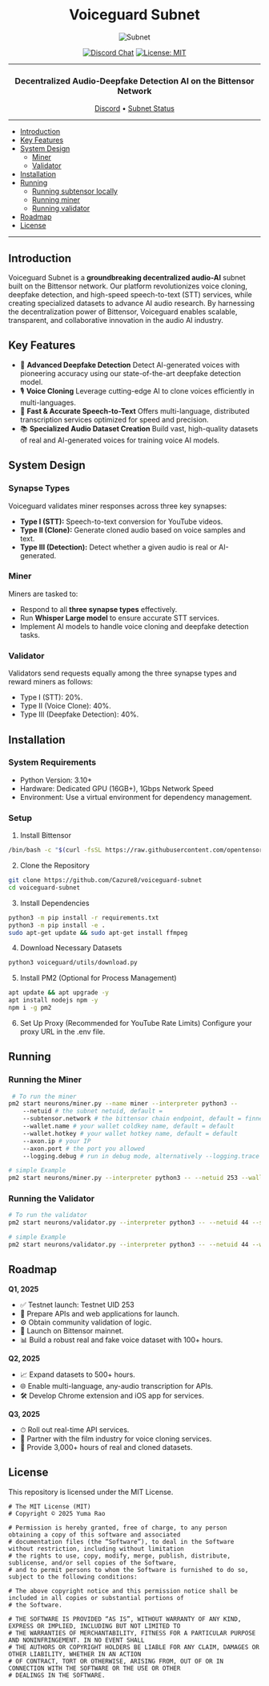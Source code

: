 <div align="center">

# **Voiceguard Subnet** <!-- omit in toc -->
![Subnet]()



[![Discord Chat](https://img.shields.io/discord/308323056592486420.svg)](https://discord.com/channels/799672011265015819/1161765231953989712)
[![License: MIT](https://img.shields.io/badge/License-MIT-yellow.svg)](https://opensource.org/licenses/MIT) 

---

### Decentralized Audio-Deepfake Detection AI on the Bittensor Network<!-- omit in toc -->

[Discord](https://discord.com/channels/799672011265015819/1161765231953989712)  •  [Subnet Status](https://x.taostats.io/subnet/44)
</div>


---
- [Introduction](#introduction)
- [Key Features](#key-features)
- [System Design](#system-design)
  - [Miner](#miner)
  - [Validator](#validator)
- [Installation](#installation)
- [Running](#running)
  - [Running subtensor locally](#before-you-proceed)
  - [Running miner](#running-miner)
  - [Running validator](#running-validator)
- [Roadmap](#roadmap)
- [License](#license)

---
## Introduction

Voiceguard Subnet is a **groundbreaking decentralized audio-AI** subnet built on the Bittensor network. Our platform revolutionizes voice cloning, deepfake detection, and high-speed speech-to-text (STT) services, while creating specialized datasets to advance AI audio research. By harnessing the decentralization power of Bittensor, Voiceguard enables scalable, transparent, and collaborative innovation in the audio AI industry.

## Key Features

-	🎯 **Advanced Deepfake Detection** Detect AI-generated voices with pioneering accuracy using our state-of-the-art deepfake detection model.
- 🎙️ **Voice Cloning** Leverage cutting-edge AI to clone voices efficiently in multi-languages. 
- 📝 **Fast & Accurate Speech-to-Text** Offers multi-language, distributed transcription services optimized for speed and precision.
- 📚 **Specialized Audio Dataset Creation** Build vast, high-quality datasets of real and AI-generated voices for training voice AI models.

## System Design

### Synapse Types

 Voiceguard validates miner responses across three key synapses:
- **Type I (STT):** Speech-to-text conversion for YouTube videos.
- **Type II (Clone):** Generate cloned audio based on voice samples and text.
- **Type III (Detection):** Detect whether a given audio is real or AI-generated.

### Miner

 Miners are tasked to:
-	Respond to all **three synapse types** effectively.
-	Run **Whisper Large model** to ensure accurate STT services.
-	Implement AI models to handle voice cloning and deepfake detection tasks.

### Validator

Validators send requests equally among the three synapse types and reward miners as follows:

-	Type I (STT): 20%.
-	Type II (Voice Clone): 40%.
-	Type III (Deepfake Detection): 40%.


## Installation

### System Requirements

-	Python Version: 3.10+
-	Hardware: Dedicated GPU (16GB+), 1Gbps Network Speed
-	Environment: Use a virtual environment for dependency management.

### Setup

1.	Install Bittensor
```bash
/bin/bash -c "$(curl -fsSL https://raw.githubusercontent.com/opentensor/bittensor/master/scripts/install.sh)"
```
2.	Clone the Repository
```bash
git clone https://github.com/Cazure8/voiceguard-subnet
cd voiceguard-subnet
```
3.	Install Dependencies
```bash
python3 -m pip install -r requirements.txt
python3 -m pip install -e .
sudo apt-get update && sudo apt-get install ffmpeg
```
4.	Download Necessary Datasets
```bash
python3 voiceguard/utils/download.py
```
5.	Install PM2 (Optional for Process Management)
```bash
apt update && apt upgrade -y
apt install nodejs npm -y
npm i -g pm2
```
6.	Set Up Proxy (Recommended for YouTube Rate Limits)
Configure your proxy URL in the .env file.

## Running

### Running the Miner
```bash
 # To run the miner
pm2 start neurons/miner.py --name miner --interpreter python3 -- 
    --netuid # the subnet netuid, default = 
    --subtensor.network # the bittensor chain endpoint, default = finney, local, test (highly recommend running subtensor locally)
    --wallet.name # your wallet coldkey name, default = default
    --wallet.hotkey # your wallet hotkey name, default = default
    --axon.ip # your IP
    --axon.port # the port you allowed
    --logging.debug # run in debug mode, alternatively --logging.trace for trace mode
```

```bash
# simple Example
pm2 start neurons/miner.py --interpreter python3 -- --netuid 253 --wallet.name myminer --wallet.hotkey myhotkey
```

### Running the Validator
```bash
# To run the validator
pm2 start neurons/validator.py --interpreter python3 -- --netuid 44 --subtensor.network <LOCAL/FINNEY/TEST> --wallet.name <WALLET NAME> --wallet.hotkey <HOTKEY NAME> --axon.ip <YOUR IP> --axon.port <YOUR PORT>
```

```bash
# simple Example
pm2 start neurons/validator.py --interpreter python3 -- --netuid 44 --wallet.name myvalidator --wallet.hotkey myhotkey
```

## Roadmap

**Q1, 2025**

-	✅ Testnet launch: Testnet UID 253
-	🔄 Prepare APIs and web applications for launch.
-	⚙️ Obtain community validation of logic.
-	🚀 Launch on Bittensor mainnet.
-	📊 Build a robust real and fake voice dataset with 100+ hours.

**Q2, 2025**

-	📈 Expand datasets to 500+ hours.
-	🌐 Enable multi-language, any-audio transcription for APIs.
-	🛠 Develop Chrome extension and iOS app for services.

**Q3, 2025**

-	⏱ Roll out real-time API services.
-	🎥 Partner with the film industry for voice cloning services.
-	🎯 Provide 3,000+ hours of real and cloned datasets.


## License
This repository is licensed under the MIT License.
```text
# The MIT License (MIT)
# Copyright © 2025 Yuma Rao

# Permission is hereby granted, free of charge, to any person obtaining a copy of this software and associated
# documentation files (the “Software”), to deal in the Software without restriction, including without limitation
# the rights to use, copy, modify, merge, publish, distribute, sublicense, and/or sell copies of the Software,
# and to permit persons to whom the Software is furnished to do so, subject to the following conditions:

# The above copyright notice and this permission notice shall be included in all copies or substantial portions of
# the Software.

# THE SOFTWARE IS PROVIDED “AS IS”, WITHOUT WARRANTY OF ANY KIND, EXPRESS OR IMPLIED, INCLUDING BUT NOT LIMITED TO
# THE WARRANTIES OF MERCHANTABILITY, FITNESS FOR A PARTICULAR PURPOSE AND NONINFRINGEMENT. IN NO EVENT SHALL
# THE AUTHORS OR COPYRIGHT HOLDERS BE LIABLE FOR ANY CLAIM, DAMAGES OR OTHER LIABILITY, WHETHER IN AN ACTION
# OF CONTRACT, TORT OR OTHERWISE, ARISING FROM, OUT OF OR IN CONNECTION WITH THE SOFTWARE OR THE USE OR OTHER
# DEALINGS IN THE SOFTWARE.
```
